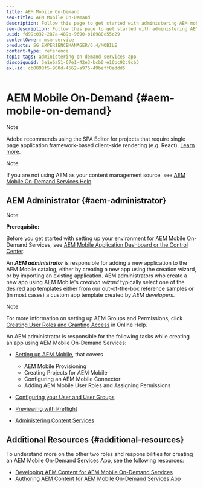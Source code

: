 ```yaml
---
title: AEM Mobile On-Demand
seo-title: AEM Mobile On-Demand
description: Follow this page to get started with administering AEM mobile On-Demand services app. It provides an overview of the roles and responsibilities of an AEM administrator for On-Demand services.
seo-description: Follow this page to get started with administering AEM mobile On-Demand services app. It provides an overview of the roles and responsibilities of an AEM administrator for On-Demand services.
uuid: fd99c032-287a-489b-9690-b18980c55c29
contentOwner: msm-service
products: SG_EXPERIENCEMANAGER/6.4/MOBILE
content-type: reference
topic-tags: administering-on-demand-services-app
discoiquuid: 5e1e6a51-67e1-42e3-bcb0-e16bc92c9cb3
exl-id: cb0898f5-900d-4562-a976-49beff8addd5
---
```

# AEM Mobile On-Demand {#aem-mobile-on-demand}

>[!NOTE]
>
>Adobe recommends using the SPA Editor for projects that require single page application framework-based client-side rendering (e.g. React). [Learn more](/help/sites-developing/spa-overview.md).

>[!NOTE]
>
>If you are not using AEM as your content management source, see [AEM Mobile On-Demand Services Help](https://helpx.adobe.com/digital-publishing-solution/topics.html).

## AEM Administrator {#aem-administrator}

>[!NOTE]
>
>**Prerequisite:**
>
>Before you get started with setting up your environment for AEM Mobile On-Demand Services, see [AEM Mobile Application Dashboard or the Control Center](/help/mobile/mobile-apps-ondemand-application-dashboard.md).

An ***AEM administrator*** is responsible for adding a new application to the AEM Mobile catalog, either by creating a new app using the creation wizard, or by importing an existing application. AEM administrators who create a new app using AEM Mobile's *creation wizard* typically select one of the desired app templates either from our out-of-the-box reference samples or (in most cases) a custom app template created by *AEM developers.*

>[!NOTE]
>
>For more information on setting up AEM Groups and Permissions, click [Creating User Roles and Granting Access](https://helpx.adobe.com/digital-publishing-solution/help/account-admin-dps.html) in Online Help.

An AEM administrator is responsible for the following tasks while creating an app using AEM Mobile On-Demand Services:

* [Setting up AEM Mobile](/help/mobile/aem-mobile-setup.md), that covers

  * AEM Mobile Provisioning
  * Creating Projects for AEM Mobile
  * Configuring an AEM Mobile Connector
  * Adding AEM Mobile User Roles and Assigning Permissions

* [Configuring your User and User Groups](/help/mobile/aem-mobile-configure-users.md)
* [Previewing with Preflight](/help/mobile/aem-mobile-manage-ondemand-services.md)
* [Administering Content Services](/help/mobile/developing-content-services.md)

## Additional Resources {#additional-resources}

To understand more on the other two roles and responsibilities for creating an AEM Mobile On-Demand Services App, see the following resources:

* [Developing AEM Content for AEM Mobile On-Demand Services](/help/mobile/aem-mobile-on-demand.md)
* [Authoring AEM Content for AEM Mobile On-Demand Services App](/help/mobile/mobile-apps-ondemand.md)
